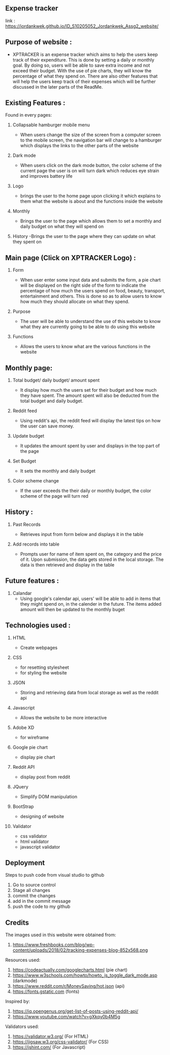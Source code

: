 ## Expense tracker
link : https://jordankwek.github.io/ID_S10205052_Jordankwek_Assg2_website/
## Purpose of website :
- XPTRACKER is an expense tracker which aims to help the users keep track of their expenditure. This is done by setting a daily or monthly goal. By doing so, users will be able to save extra income and not exceed their budget. With the use of pie charts, they will know the percentage of what they spend on. There are also other features that will help the users keep track of their expenses which will be further discussed in the later parts of the ReadMe.
  
## Existing Features :
Found in every pages:
1) Collapsable hamburger mobile menu
   - When users change the size of the screen from a computer screen to the mobile screen, the navigation bar will change to a hamburger which displays the links to the other parts of the website
  
2) Dark mode
   - When users click on the dark mode button, the color scheme of the current page the user is on will turn dark which reduces eye strain and improves battery life
  
3) Logo
   - brings the user to the home page upon clicking it which explains to them what the website is about and the functions inside the website

4) Monthly
   - Brings the user to the page which allows them to set a monthly and daily budget on what they will spend on

5) History
   -Brings the user to the page where they can update on what they spent on

## Main page (Click on XPTRACKER Logo) :
1) Form
   - When user enter some input data and submits the form, a pie chart will be displayed on the right side of the form to indicate the percentage of how much the users spend on food, beauty, transport, entertainment and others. This is done so as to allow users to know how much they should allocate on what they spend.
  
2) Purpose
   - The user will be able to understand the use of this website to know what they are currently going to be able to do using this website

3) Functions
   - Allows the users to know what are the various functions in the website

## Monthly page:
1) Total budget/ daily budget/ amount spent
   - It display how much the users set for their budget and how much they have spent. The amount spent will also be deducted from the total budget and daily budget.
  
2) Reddit feed
   - Using reddit's api, the reddit feed will display the latest tips on how the user can save money. 

3) Update budget
   - It updates the amount spent by user and displays in the top part of the page
  
4) Set Budget
   - It sets the monthly and daily budget 

5) Color scheme change
   - If the user exceeds the their daily or monthly budget, the color scheme of the page will turn red 

## History :
1) Past Records
   - Retrieves input from form below and displays it in the table
  
2) Add records into table
   - Prompts user for name of item spent on, the category and the price of it. Upon submission, the data gets stored in the local storage. The data is then retrieved and display in the table

## Future features :
1) Calandar
   - Using google's calendar api, users' will be able to add in items that they might spend on, in the calender in the future. The items added amount will then be updated to the monthly buget

## Technologies used :
1) HTML
   - Create webpages
2) CSS
   - for resetting stylesheet
   - for styling the website
3) JSON
   - Storing and retrieving data from local storage as well as the reddit api
4) Javascript
   - Allows the website to be more interactive
5) Adobe XD
   - for wireframe
6) Google pie chart
   - display pie chart
7) Reddit API
   - display post from reddit

8) JQuery
   - Simplify DOM manipulation

9)  BootStrap
    - designing of website

10) Validator
    - css validator
    - html validator
    - javascript validator
  
## Deployment
Steps to push code from visual studio to github
1) Go to source control
2) Stage all changes 
3) commit the changes
4) add in the commit message
5) push the code to my github

## Credits


The images used in this website were obtained from: 

1) https://www.freshbooks.com/blog/wp-content/uploads/2018/02/tracking-expenses-blog-852x568.png

Resources used: 
1) https://codeactually.com/googlecharts.html (pie chart)
2) https://www.w3schools.com/howto/howto_js_toggle_dark_mode.asp (darkmode)
3) https://www.reddit.com/r/MoneySaving/hot.json (api)
4) https://fonts.gstatic.com (fonts)

Inspired by:
1) https://iq.opengenus.org/get-list-of-posts-using-reddit-api/
2) https://www.youtube.com/watch?v=gXkqy0b4M5g

Validators used: 
1) https://validator.w3.org/ (For HTML)
2) https://jigsaw.w3.org/css-validator/ (For CSS)
3) https://jshint.com/ (For Javascript)
